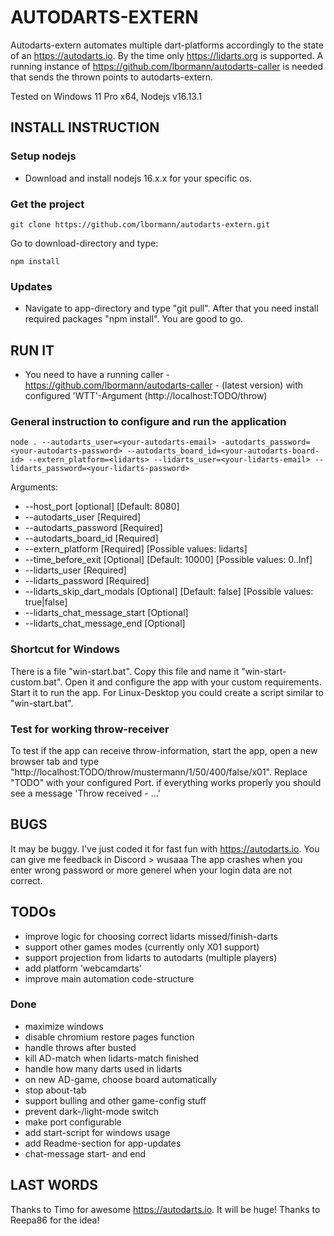 # AUTODARTS-EXTERN

Autodarts-extern automates multiple dart-platforms accordingly to the state of an https://autodarts.io. 
By the time only https://lidarts.org is supported.
A running instance of https://github.com/lbormann/autodarts-caller is needed that sends the thrown points to autodarts-extern.

Tested on Windows 11 Pro x64, Nodejs v16.13.1


## INSTALL INSTRUCTION


### Setup nodejs

- Download and install nodejs 16.x.x for your specific os.


### Get the project

    git clone https://github.com/lbormann/autodarts-extern.git

Go to download-directory and type:

    npm install

### Updates

- Navigate to app-directory and type "git pull". After that you need install required packages "npm install". You are good to go.


## RUN IT

- You need to have a running caller - https://github.com/lbormann/autodarts-caller - (latest version) with configured 'WTT'-Argument (http://localhost:TODO/throw)

### General instruction to configure and run the application

    node . --autodarts_user=<your-autodarts-email> -autodarts_password=<your-autodarts-password> --autodarts_board_id=<your-autodarts-board-id> --extern_platform=<lidarts> --lidarts_user=<your-lidarts-email> --lidarts_password=<your-lidarts-password>

Arguments:
- --host_port [optional] [Default: 8080]
- --autodarts_user [Required]
- --autodarts_password [Required]
- --autodarts_board_id [Required]
- --extern_platform [Required] [Possible values: lidarts]
- --time_before_exit [Optional] [Default: 10000] [Possible values: 0..Inf]
- --lidarts_user [Required]
- --lidarts_password [Required]
- --lidarts_skip_dart_modals [Optional] [Default: false] [Possible values: true|false]
- --lidarts_chat_message_start [Optional]
- --lidarts_chat_message_end [Optional]

### Shortcut for Windows

There is a file "win-start.bat". Copy this file and name it "win-start-custom.bat". Open it and configure the app with your custom requirements. Start it to run the app.
For Linux-Desktop you could create a script similar to "win-start.bat".

### Test for working throw-receiver

To test if the app can receive throw-information, start the app, open a new browser tab and type "http://localhost:TODO/throw/mustermann/1/50/400/false/x01". Replace "TODO" with your configured Port.
if everything works properly you should see a message 'Throw received - ...'


## BUGS

It may be buggy. I've just coded it for fast fun with https://autodarts.io. You can give me feedback in Discord > wusaaa
The app crashes when you enter wrong password or more generel when your login data are not correct.


## TODOs
- improve logic for choosing correct lidarts missed/finish-darts
- support other games modes (currently only X01 support)
- support projection from lidarts to autodarts (multiple players)
- add platform 'webcamdarts'
- improve main automation code-structure


### Done
- maximize windows
- disable chromium restore pages function
- handle throws after busted
- kill AD-match when lidarts-match finished
- handle how many darts used in lidarts
- on new AD-game, choose board automatically
- stop about-tab
- support bulling and other game-config stuff
- prevent dark-/light-mode switch
- make port configurable
- add start-script for windows usage
- add Readme-section for app-updates
- chat-message start- and end


## LAST WORDS
Thanks to Timo for awesome https://autodarts.io. It will be huge!
Thanks to Reepa86 for the idea!

